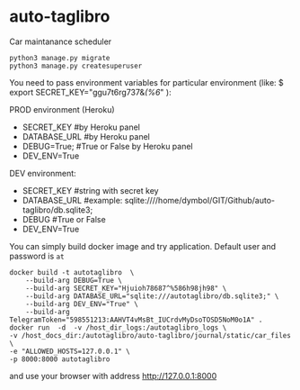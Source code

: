 # auto-taglibro
Car maintanance scheduler

```
python3 manage.py migrate
python3 manage.py createsuperuser
```

You need to pass environment variables for particular environment (like: $ export SECRET_KEY="ggu7t6rg737&*(%6*" ):

PROD environment (Heroku)

 * SECRET_KEY      #by Heroku panel
 * DATABASE_URL    #by Heroku panel
 * DEBUG=True;     #True or False by Heroku panel
 * DEV_ENV=True

DEV environment:

 * SECRET_KEY      #string with secret key
 * DATABASE_URL    #example: sqlite:////home/dymbol/GIT/Github/auto-taglibro/db.sqlite3;
 * DEBUG           #True or False
 * DEV_ENV=True

You can simply build docker image and try application.
Default user and password is `at`
```
docker build -t autotaglibro  \
    --build-arg DEBUG=True \
    --build-arg SECRET_KEY="Hjuioh78687^%586h98jh98" \
    --build-arg DATABASE_URL="sqlite:///autotaglibro/db.sqlite3;" \
    --build-arg DEV_ENV="True" \
    --build-arg TelegramToken="598551213:AAHVT4vMsBt_IUCrdvMyDsoTOSD5NoM0o1A" .
docker run  -d  -v /host_dir_logs:/autotaglibro_logs \
-v /host_docs_dir:/autotaglibro/auto-taglibro/journal/static/car_files \
-e "ALLOWED_HOSTS=127.0.0.1" \
-p 8000:8000 autotaglibro
```
and use your browser with address http://127.0.0.1:8000
